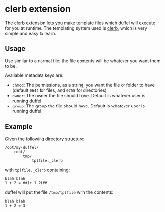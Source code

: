# clerb extension

The clerb extension lets you make template files which duffel will execute for
you at runtime. The templating system used is [clerb][clerb], which is very
simple and easy to learn.

## Usage

Use similar to a normal file: the file contents will be whatever you want them
to be.

Available metadata keys are:

* `chmod`: The permissions, as a string, you want the file or folder to have
           (default `0644` for files, and `0755` for directories)
* `owner`: The owner the file should have. Default is whatever user is running
           duffel
* `group`: The group the file should have. Default is whatever user is running
           duffel

## Example

Given the following directory structure:
```
/opt/my-duffel/
    root/
        tmp/
            tplfile._clerb
```

with `tplfile._clerb` containing:
```
blah blah
1 + 2 = ##(+ 1 2)##
```

duffel will put the file `/tmp/tplfile` with the contents:
```
blah blah
1 + 2 = 3
```

[clerb]: https://github.com/mediocregopher/clerb
